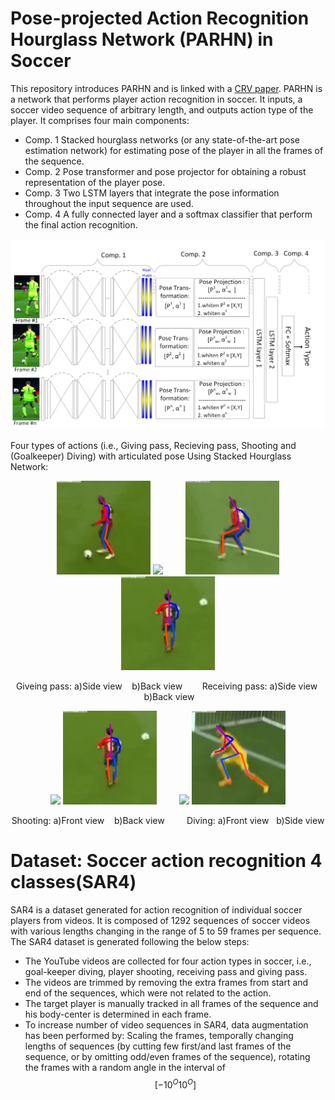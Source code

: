 # Pose-projected Action Recognition Hourglass Network (PARHN) in Soccer

This repository introduces PARHN and is linked with a [CRV paper](https://ieeexplore.ieee.org/abstract/document/8781607). PARHN is a network that performs player action recognition in soccer. It inputs, a soccer video sequence of arbitrary length, and outputs action type of the player. It comprises four main components: 
+ Comp. 1 Stacked hourglass networks (or any state-of-the-art pose estimation network) for estimating pose of the player in all the frames of the sequence.
+ Comp. 2 Pose transformer and pose projector for obtaining a robust representation of the player pose. 
+ Comp. 3 Two LSTM layers that integrate the pose information throughout the input sequence are used. 
+ Comp. 4 A fully connected layer and a softmax classifier that perform the final action recognition.



<p align="center">
  <img width="800" src="https://github.com/MehrnazFani/Action-Recognition-in-Soccer/blob/81e0e43bbb4e4442ec2360f0ba23272c7bdacfb7/images/PARHN.jpg" alt="PAHRN"
       
</p>

Four types of actions (i.e., Giving pass, Recieving pass, Shooting and (Goalkeeper) Diving)  with articulated pose Using Stacked Hourglass Network:

<p align="center">
    <img width="150" src="https://github.com/MehrnazFani/Action-Recognition-in-Soccer/blob/ba2d9632e1a907cbac9000a3ea11cb07290c881b/images/GivingPass-sideView.gif"/>
   <img width="150" src="https://github.com/MehrnazFani/Action-Recognition-in-Soccer/blob/ba2d9632e1a907cbac9000a3ea11cb07290c881b/images/GivingPass-backView.gif"/> 
  &nbsp; &nbsp; &nbsp; &nbsp;
  <img width="150" src="https://github.com/MehrnazFani/Action-Recognition-in-Soccer/blob/febbe9d928b1d16448a425d0bceacf54ed86c958/images/RecievePass_sideView.gif"/>
  <img width="150" src="https://github.com/MehrnazFani/Action-Recognition-in-Soccer/blob/febbe9d928b1d16448a425d0bceacf54ed86c958/images/RecievePass_backView.gif"/>
</p>
 <p align="center">  Giveing pass: a)Side view&nbsp; &nbsp; b)Back view&nbsp; &nbsp; &nbsp; &nbsp; Receiving pass: a)Side view&nbsp; &nbsp;b)Back view  </p>
 
 
<p align="center">
    <img width="150" src="https://github.com/MehrnazFani/Action-Recognition-in-Soccer/blob/77be9f3bbd07653f222d76780348cc8cab757c91/images/Shooting_frontView.gif"/>
   <img width="150" src="https://github.com/MehrnazFani/Action-Recognition-in-Soccer/blob/77be9f3bbd07653f222d76780348cc8cab757c91/images/Shooting-backView.gif"/> 
  &nbsp; &nbsp; &nbsp; &nbsp;
      <img width="150" src="https://github.com/MehrnazFani/Action-Recognition-in-Soccer/blob/77be9f3bbd07653f222d76780348cc8cab757c91/images/Diving-FrontView.gif"/>
   <img width="150" src="https://github.com/MehrnazFani/Action-Recognition-in-Soccer/blob/77be9f3bbd07653f222d76780348cc8cab757c91/images/Diving_sideView.gif"/> 
</p>
 <p align="center">  Shooting: a)Front view&nbsp; &nbsp; b)Back view &nbsp; &nbsp; &nbsp; &nbsp; Diving: a)Front view&nbsp; &nbsp;b)Side view
  </p>
  
# Dataset: Soccer action recognition 4 classes(SAR4)
SAR4 is a dataset generated for action recognition of individual soccer players from videos. It is composed of 1292 sequences of soccer videos with various lengths changing in the range of 5 to 59 frames per sequence. The SAR4 dataset is generated following the below steps:
+ The YouTube videos are collected for four action types in soccer, i.e., goal-keeper diving, player shooting, receiving pass and giving pass.  
+ The videos are trimmed by removing the extra frames from start and end of the sequences, which were not related to the action.
+ The target player is manually tracked in all frames of the sequence and his body-center is determined in each frame.
+ To increase number of video sequences in SAR4, data augmentation has been performed by: Scaling the frames, temporally changing lengths of sequences (by cutting few first/and last frames of the sequence, or by omitting odd/even frames of the sequence), rotating the frames with a random angle in the interval of $$[-10^O  10^O]$$




